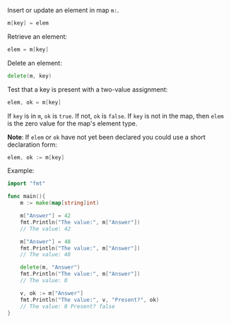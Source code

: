 Insert or update an element in map `m:`.
```go
m[key] = elem
```

Retrieve an element:
```go
elem = m[key]
```

Delete an element:
```go
delete(m, key)
```

Test that a key is present with a two-value assignment:
```go
elem, ok = m[key]
```

If `key` is in `m`, `ok` is `true`. If not, `ok` is `false`.
If `key` is not in the map, then `elem` is the zero value for the map's element type.

**Note**: If `elem` or `ok` have not yet been declared you could use a short declaration form:
```go
elem, ok := m[key]
```

Example:
```go
import "fmt"

func main(){
	m := make(map[string]int)

	m["Answer"] = 42
	fmt.Println("The value:", m["Answer"])
	// The value: 42

	m["Answer"] = 48
	fmt.Println("The value:", m["Answer"])
	// The value: 48

	delete(m, "Answer")
	fmt.Println("The value:", m["Answer"])
	// The value: 0

	v, ok := m["Answer"]
	fmt.Println("The value:", v, "Present?", ok)
	// The value: 0 Present? false
}
```